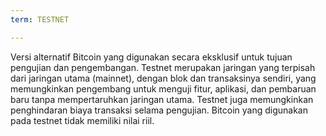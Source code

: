 ```yaml
---
term: TESTNET

---
```

Versi alternatif Bitcoin yang digunakan secara eksklusif untuk tujuan pengujian dan pengembangan. Testnet merupakan jaringan yang terpisah dari jaringan utama (mainnet), dengan blok dan transaksinya sendiri, yang memungkinkan pengembang untuk menguji fitur, aplikasi, dan pembaruan baru tanpa mempertaruhkan jaringan utama. Testnet juga memungkinkan penghindaran biaya transaksi selama pengujian. Bitcoin yang digunakan pada testnet tidak memiliki nilai riil.